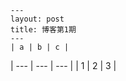 
    ---
    layout: post
    title: 博客第1期 
    ---
    | a | b | c |
| --- | --- | --- |
| 1 | 2 | 3 |




    